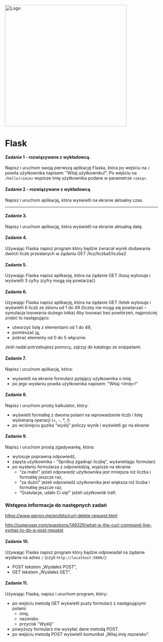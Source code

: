 <img alt="Logo" src="http://coderslab.pl/svg/logo-coderslab.svg" width="400">

# Flask

#### Zadanie 1 - rozwiązywane z wykładowcą.

Napisz i uruchom swoją pierwszą aplikację Flaska, która po wejściu na `/` powita użytkownika napisem: "Witaj użytkowniku!". Po wejściu na `/hello/<imie>` wypisze imię użytkownika podane w parametrze `<imię>`.

#### Zadanie 2  - rozwiązywane z wykładowcą.

Napisz i uruchom aplikację, która wyświetli na ekranie aktualny czas.

-----------------------------------------------------------------------------

#### Zadanie 3.

Napisz i uruchom aplikację, która wyświetli na ekranie aktualną datę.

#### Zadanie 4.

Używając Flaska napisz program który będzie zwracał wynik dodawania dwóch liczb przesłanych w żądaniu GET /licz/liczba1/liczba2

#### Zadanie 5.

Używając Flaska napisz aplikację, która na żądanie GET /losuj wylosuje i wyświetli 3 cyfry (cyfry mogą się powtarzać)

#### Zadanie 6.

Używając Flaska napisz aplikację, która na żądanie GET /lotek wylosuje i wyświetli 6 liczb ze zbioru od 1 do 49 (liczby nie mogą się powtarzać – symulacja losowania dużego lotka)
Aby losować bez powtórzeń, najprościej zrobić to następująco:

* utworzyć listę z elementami od 1 do 49,
* pomieszać ją,
* pobrać elementy od 0 do 5 włącznie.

Jeśli nadal potrzebujesz pomocy, zajrzyj do katalogu ze snippetami.

#### Zadanie 7.

Napisz i uruchom aplikację, która:

* wyświetli na ekranie formularz pytający użytkownika o imię
* po jego wysłaniu powita użytkownika napisem: "Witaj <Imię>!"

#### Zadanie 8.

Napisz i uruchom prosty kalkulator, który:

* wyświetli formatkę z dwoma polami na wprowadzenie liczb i listę wybieraną operacji (+, -, *, /)
* po wciśnięciu guzika "wyślij" policzy wynik i wyświetli go na ekranie

#### Zadanie 9.

Napisz i uruchom prostą zgadywankę, która:

* wylosuje poprawną odpowiedź,
* zapyta użytkownika - "Spróbuj zgadnąć liczbę", wyświetlając formularz
* po wysłaniu formularza z odpowiedzią, wypisze na ekranie:
  * "za mało!" jeżeli odpowiedź użytkownika jest mniejsza niż liczba i formatkę jeszcze raz,
  * "za dużo!" jeżeli odpowiedź użytkownika jest większa niż liczba i formatkę jeszcze raz,
  * "Gratulacje, udało Ci się!" jeżeli użytkownik trafi.

### Wstępna informacja do następnych zadań
https://www.garron.me/en/bits/curl-delete-request.html

http://superuser.com/questions/149329/what-is-the-curl-command-line-syntax-to-do-a-post-request


#### Zadanie 10.
Używając Flaska napisz program który będzie odpowiadał na żądanie wysłane na adres `/` (czyli `http://localhost:5000/`):
- POST tekstem „Wysłałeś POST”,
- GET tekstem „Wysłałeś GET”.

<!--- PUT tekstem „Wysłałeś PUT”
- DELETE tekstem „Wysłałeś DELETE”-->

#### Zadanie 11.
Używając Flaska, napisz i uruchom program, który:

* po wejściu metodą GET wyświetli pusty formularz z następującymi polami:
    * imię,
    * nazwisko
    * przycisk "Wyślij"
* powyższy formularz ma wysyłać dane metodą POST.
* po wejściu metodą POST wyświetli komunikat „Witaj _imię nazwisko_”.


